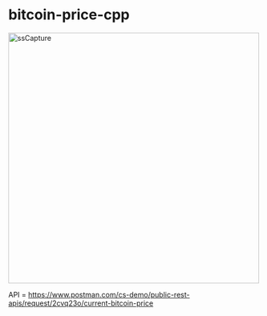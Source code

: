 # bitcoin-price-cpp

<img src="https://github.com/user-attachments/assets/9f3ef3fc-4f74-47be-9a48-e8b8a45fd7b3" alt="ssCapture" width="500">





API = https://www.postman.com/cs-demo/public-rest-apis/request/2cvq23o/current-bitcoin-price
